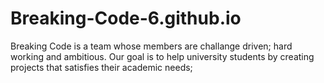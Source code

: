 # Breaking-Code-6.github.io
 Breaking Code is a team whose members are challange driven; hard working and ambitious. Our goal is to help university students by creating projects that satisfies their academic needs;
